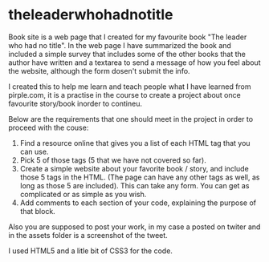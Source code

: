 # theleaderwhohadnotitle
Book site is a web page that I created for my favourite book "The leader who had no title". In the web page I have summarized the book and included a simple survey that includes some of the other books that the author have written and a textarea to send a message of how you feel about the website, although the form dosen't submit the info.

I created this to help me learn and teach people what I have learned from pirple.com, it is a practise in the course to create a project about once favourite story/book inorder to contineu.

Below are the requirements that one should meet in the project in order to proceed with the couse: 
1. Find a resource online that gives you a list of each HTML tag that you can use.
2. Pick 5 of those tags (5 that we have not covered so far).
3. Create a simple website about your favorite book / story, and include those 5 tags in the HTML. (The page can have any other tags as well, as long as those 5 are included). This can take any form. You can get as complicated or as simple as you wish.
4. Add comments to each section of your code, explaining the purpose of that block.

Also you are supposed to post your work, in my case a posted on twiter and in the assets folder is a screenshot of the tweet.

I used HTML5 and a litle bit of CSS3 for the code.
